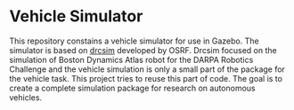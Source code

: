# Vehicle Simulator

This repository constains a vehicle simulator for use in Gazebo. The simulator is based on [drcsim](https://bitbucket.org/osrf/drcsim) developed by OSRF. Drcsim focused on the simulation of Boston Dynamics Atlas robot for the DARPA Robotics Challenge and the vehicle simulation is only a small part of the package for the vehicle task. This project tries to reuse this part of code. The goal is to create a complete simulation package for research on autonomous vehicles. 
